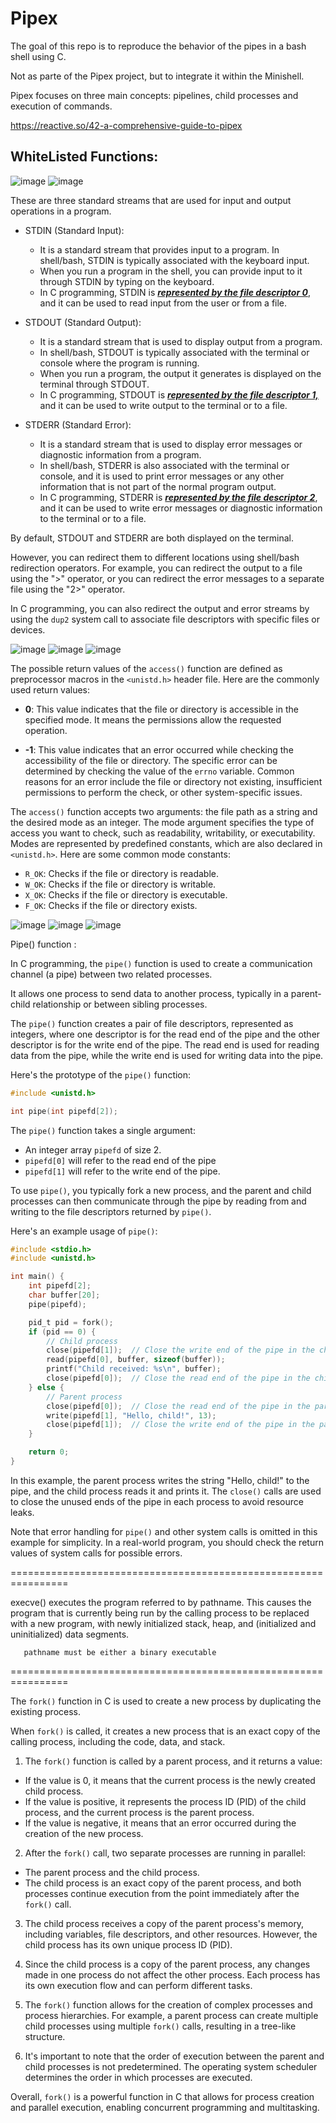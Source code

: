 # Pipex
The goal of this repo is to reproduce the behavior of the pipes in a bash shell using C. 

Not as parte of the Pipex project, but to integrate it within the Minishell.

Pipex focuses on three main concepts: pipelines, child processes and execution of commands.

https://reactive.so/42-a-comprehensive-guide-to-pipex


## WhiteListed Functions:

![image](https://github.com/izzypt/Pipex/assets/73948790/cb6cf7c8-4368-4fc1-a6b1-e9a7867ab4b2)
![image](https://github.com/izzypt/Pipex/assets/73948790/1f9fad82-c68f-4c98-a646-7fa7c23a5d14)

These are three standard streams that are used for input and output operations in a program.

- STDIN (Standard Input): 
  - It is a standard stream that provides input to a program. In shell/bash, STDIN is typically associated with the keyboard input. 
  - When you run a program in the shell, you can provide input to it through STDIN by typing on the keyboard. 
  - In C programming, STDIN is <ins>***represented by the file descriptor 0***</ins>, and it can be used to read input from the user or from a file.

- STDOUT (Standard Output): 
  - It is a standard stream that is used to display output from a program. 
  - In shell/bash, STDOUT is typically associated with the terminal or console where the program is running. 
  - When you run a program, the output it generates is displayed on the terminal through STDOUT. 
  - In C programming, STDOUT is <ins>***represented by the file descriptor 1,***</ins> and it can be used to write output to the terminal or to a file.

- STDERR (Standard Error): 
  - It is a standard stream that is used to display error messages or diagnostic information from a program. 
  - In shell/bash, STDERR is also associated with the terminal or console, and it is used to print error messages or any other information that is not part of the normal program output. 
  - In C programming, STDERR is <ins>***represented by the file descriptor 2***</ins>, and it can be used to write error messages or diagnostic information to the terminal or to a file.

By default, STDOUT and STDERR are both displayed on the terminal. 

However, you can redirect them to different locations using shell/bash redirection operators. For example, you can redirect the output to a file using the ">" operator, or you can redirect the error messages to a separate file using the "2>" operator.

In C programming, you can also redirect the output and error streams by using the `dup2` system call to associate file descriptors with specific files or devices.


![image](https://github.com/izzypt/Pipex/assets/73948790/e9486474-3b6b-48fc-af33-60948c08c72a)
![image](https://github.com/izzypt/Pipex/assets/73948790/920e358f-64a0-42f1-a47d-01cf0115100a)
![image](https://github.com/izzypt/Pipex/assets/73948790/d1b100e3-28a3-429a-9a4a-61de949fd8fe)

The possible return values of the `access()` function are defined as preprocessor macros in the `<unistd.h>` header file. Here are the commonly used return values:

- **0**: This value indicates that the file or directory is accessible in the specified mode. It means the permissions allow the requested operation.

- **-1**: This value indicates that an error occurred while checking the accessibility of the file or directory. The specific error can be determined by checking the value of the `errno` variable. Common reasons for an error include the file or directory not existing, insufficient permissions to perform the check, or other system-specific issues.

The `access()` function accepts two arguments: the file path as a string and the desired mode as an integer. The mode argument specifies the type of access you want to check, such as readability, writability, or executability. Modes are represented by predefined constants, which are also declared in `<unistd.h>`. Here are some common mode constants:

- `R_OK`: Checks if the file or directory is readable.
- `W_OK`: Checks if the file or directory is writable.
- `X_OK`: Checks if the file or directory is executable.
- `F_OK`: Checks if the file or directory exists.

![image](https://github.com/izzypt/Pipex/assets/73948790/066cf522-0732-41e5-8049-f9ef786a20df)
![image](https://github.com/izzypt/Pipex/assets/73948790/fe6cd378-d193-414d-8225-f02c7bba4aad)
![image](https://github.com/izzypt/Pipex/assets/73948790/a453ec07-732a-4243-b21e-0c2861a0c04a)



Pipe() function :

In C programming, the `pipe()` function is used to create a communication channel (a pipe) between two related processes. 

It allows one process to send data to another process, typically in a parent-child relationship or between sibling processes.

The `pipe()` function creates a pair of file descriptors, represented as integers, where one descriptor is for the read end of the pipe and the other descriptor is for the write end of the pipe. The read end is used for reading data from the pipe, while the write end is used for writing data into the pipe.

Here's the prototype of the `pipe()` function:

```c
#include <unistd.h>

int pipe(int pipefd[2]);
```

The `pipe()` function takes a single argument: 
- An integer array `pipefd` of size 2. 
- `pipefd[0]` will refer to the read end of the pipe
- `pipefd[1]` will refer to the write end of the pipe.

To use `pipe()`, you typically fork a new process, and the parent and child processes can then communicate through the pipe by reading from and writing to the file descriptors returned by `pipe()`.

Here's an example usage of `pipe()`:

```c
#include <stdio.h>
#include <unistd.h>

int main() {
    int pipefd[2];
    char buffer[20];
    pipe(pipefd);

    pid_t pid = fork();
    if (pid == 0) {
        // Child process
        close(pipefd[1]);  // Close the write end of the pipe in the child
        read(pipefd[0], buffer, sizeof(buffer));
        printf("Child received: %s\n", buffer);
        close(pipefd[0]);  // Close the read end of the pipe in the child
    } else {
        // Parent process
        close(pipefd[0]);  // Close the read end of the pipe in the parent
        write(pipefd[1], "Hello, child!", 13);
        close(pipefd[1]);  // Close the write end of the pipe in the parent
    }

    return 0;
}
```

In this example, the parent process writes the string "Hello, child!" to the pipe, and the child process reads it and prints it. The `close()` calls are used to close the unused ends of the pipe in each process to avoid resource leaks.

Note that error handling for `pipe()` and other system calls is omitted in this example for simplicity. In a real-world program, you should check the return values of system calls for possible errors.

================================================================

execve() executes the program referred to by pathname.  This
       causes the program that is currently being run by the calling
       process to be replaced with a new program, with newly initialized
       stack, heap, and (initialized and uninitialized) data segments.

       pathname must be either a binary executable

================================================================

The `fork()` function in C is used to create a new process by duplicating the existing process. 

When `fork()` is called, it creates a new process that is an exact copy of the calling process, including the code, data, and stack.


1. The `fork()` function is called by a parent process, and it returns a value: 
  - If the value is 0, it means that the current process is the newly created child process. 
  - If the value is positive, it represents the process ID (PID) of the child process, and the current process is the parent process.
  - If the value is negative, it means that an error occurred during the creation of the new process. 

2. After the `fork()` call, two separate processes are running in parallel: 
  - The parent process and the child process. 
  - The child process is an exact copy of the parent process, and both processes continue execution from the point immediately after the `fork()` call.

3. The child process receives a copy of the parent process's memory, including variables, file descriptors, and other resources. However, the child process has its own unique process ID (PID).

4. Since the child process is a copy of the parent process, any changes made in one process do not affect the other process. Each process has its own execution flow and can perform different tasks.

5. The `fork()` function allows for the creation of complex processes and process hierarchies. For example, a parent process can create multiple child processes using multiple `fork()` calls, resulting in a tree-like structure.

6. It's important to note that the order of execution between the parent and child processes is not predetermined. The operating system scheduler determines the order in which processes are executed.

Overall, `fork()` is a powerful function in C that allows for process creation and parallel execution, enabling concurrent programming and multitasking.
